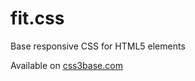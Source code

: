 # fit.css

Base responsive CSS for HTML5 elements

Available on [css3base.com](http://css3base.com)

